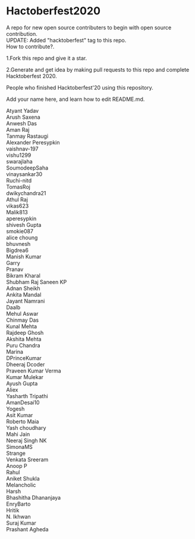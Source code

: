 # Hactoberfest2020

A repo for new open source contributers to begin with open source contribution. <br />
UPDATE: Added "hacktoberfest" tag to this repo.<br />
How to contribute?.<br />

1.Fork this repo and give it a star.<br />

2.Generate and get idea by making pull requests to this repo and complete Hacktoberfest 2020. <br />

People who finished Hacktoberfest'20 using this repository. <br />

Add your name here, and learn how to edit README.md. <br />

Atyant Yadav <br />
Arush Saxena <br />
Anwesh Das <br />
Aman Raj <br />
Tanmay Rastaugi <br />
Alexander Peresypkin <br />
vaishnav-197 <br />
vishu1299 <br />
swarajlaha <br />
SoumodeepSaha <br />
vinaysankar30 <br />
Ruchi-nitd <br />
TomasRoj <br />
dwikychandra21 <br />
Athul Raj <br />
vikas623 <br />
Malik813 <br />
aperesypkin <br />
shivesh Gupta <br/>
smokie087<br />
alice choung <br />
bhuvnesh <br />
Bigdrea6 <br />
Manish Kumar <br/>
Garry  <br/>
Pranav  <br/>
Bikram Kharal  <br/>
Shubham Raj
Saneen KP <br />
Adnan Sheikh <br />
Ankita Mandal <br />
Jayant Namrani <br/>
Daalb <br/>
Mehul Aswar<br/>
Chinmay Das<br/>
Kunal Mehta<br/>
Rajdeep Ghosh <br/>
Akshita Mehta<br/>
Puru Chandra<br/>
Marina<br/>
DPrinceKumar<br/>
Dheeraj Dcoder<br/>
Praveen Kumar Verma<br/>
Kumar Mulekar<br/>
Ayush Gupta<br/>
Aliex<br/>
Yasharth Tripathi<br/>
AmanDesai10<br/>
Yogesh<br/>
Asit Kumar</br>
Roberto Maia<br/>
Yash choudhary<br/>
Mahi Jain <br/>
Neeraj Singh NK <br/>
SimonaMS<br/>
Strange<br/>
Venkata Sreeram <br>
Anoop P<br/>
Rahul <br/>
Aniket Shukla<br/>
Melancholic <br/>
Harsh<br/>
Bhashitha Dhananjaya<br/>
EnryBarto <br/>
Hritik<br/>
N. Ikhwan<br/>
Suraj Kumar <br/>
Prashant Agheda <br/>

